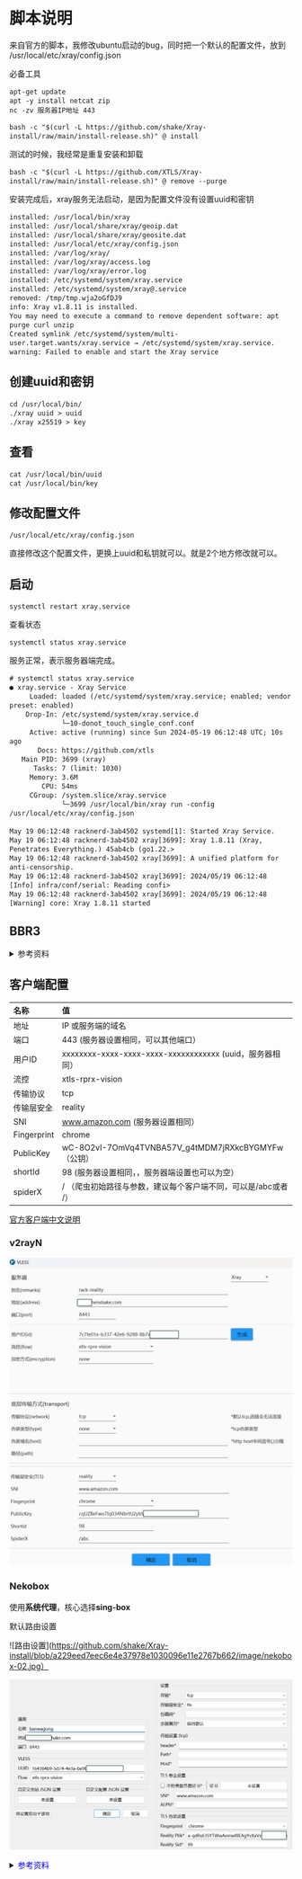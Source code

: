 # 脚本说明

来自官方的脚本，我修改ubuntu启动的bug，同时把一个默认的配置文件，放到 /usr/local/etc/xray/config.json

必备工具
```
apt-get update
apt -y install netcat zip
nc -zv 服务器IP地址 443
```


```
bash -c "$(curl -L https://github.com/shake/Xray-install/raw/main/install-release.sh)" @ install
```

测试的时候，我经常是重复安装和卸载

```
bash -c "$(curl -L https://github.com/XTLS/Xray-install/raw/main/install-release.sh)" @ remove --purge
```

安装完成后，xray服务无法启动，是因为配置文件没有设置uuid和密钥

```
installed: /usr/local/bin/xray
installed: /usr/local/share/xray/geoip.dat
installed: /usr/local/share/xray/geosite.dat
installed: /usr/local/etc/xray/config.json
installed: /var/log/xray/
installed: /var/log/xray/access.log
installed: /var/log/xray/error.log
installed: /etc/systemd/system/xray.service
installed: /etc/systemd/system/xray@.service
removed: /tmp/tmp.wja2oGfDJ9
info: Xray v1.8.11 is installed.
You may need to execute a command to remove dependent software: apt purge curl unzip
Created symlink /etc/systemd/system/multi-user.target.wants/xray.service → /etc/systemd/system/xray.service.
warning: Failed to enable and start the Xray service
```

## 创建uuid和密钥

```
cd /usr/local/bin/
./xray uuid > uuid
./xray x25519 > key
```

## 查看

```
cat /usr/local/bin/uuid
cat /usr/local/bin/key
```

## 修改配置文件

```
/usr/local/etc/xray/config.json
```

直接修改这个配置文件，更换上uuid和私钥就可以。就是2个地方修改就可以。

## 启动

```
systemctl restart xray.service
```

查看状态

```
systemctl status xray.service
```

服务正常，表示服务器端完成。

```
# systemctl status xray.service
● xray.service - Xray Service
     Loaded: loaded (/etc/systemd/system/xray.service; enabled; vendor preset: enabled)
    Drop-In: /etc/systemd/system/xray.service.d
             └─10-donot_touch_single_conf.conf
     Active: active (running) since Sun 2024-05-19 06:12:48 UTC; 10s ago
       Docs: https://github.com/xtls
   Main PID: 3699 (xray)
      Tasks: 7 (limit: 1030)
     Memory: 3.6M
        CPU: 54ms
     CGroup: /system.slice/xray.service
             └─3699 /usr/local/bin/xray run -config /usr/local/etc/xray/config.json

May 19 06:12:48 racknerd-3ab4502 systemd[1]: Started Xray Service.
May 19 06:12:48 racknerd-3ab4502 xray[3699]: Xray 1.8.11 (Xray, Penetrates Everything.) 45ab4cb (go1.22.>
May 19 06:12:48 racknerd-3ab4502 xray[3699]: A unified platform for anti-censorship.
May 19 06:12:48 racknerd-3ab4502 xray[3699]: 2024/05/19 06:12:48 [Info] infra/conf/serial: Reading confi>
May 19 06:12:48 racknerd-3ab4502 xray[3699]: 2024/05/19 06:12:48 [Warning] core: Xray 1.8.11 started
```

## BBR3
<details><summary>参考资料</summary>

手工方式无法搞定，只能借助脚本

```
curl -sS -O https://raw.githubusercontent.com/kejilion/sh/main/kejilion.sh && chmod +x kejilion.sh && ./kejilion.sh
```

选择13，进入二级页面，选择16升级BBR3. 看了脚本，也实在没理解手工操作的区别。


默认1G内存，不够，需要把swap分区扩大到1G。

[ubuntu官方调整swap分区文档](https://askubuntu.com/questions/178712/how-to-increase-swap-space?newreg=59195221d1)

查看当前swap分区

```
swapon -s
```
关闭swap分区

```
swapoff -a
```
创建1Gswap 文件

```
dd if=/dev/zero of=/swapfile bs=1024 count=1M
```
设置

```
# Set the correct permissions
chmod 0600 /swapfile

mkswap /swapfile  # Set up a Linux swap area
swapon /swapfile  # Turn the swap on
```

查看是否正常工作

```
grep Swap /proc/meminfo
```

永久生效

```
echo "/swapfile swap swap sw 0 0" | sudo tee -a /etc/fstab
```

优化swap性能

[How To Add Swap Space on Ubuntu 22.04
](https://www.digitalocean.com/community/tutorials/how-to-add-swap-space-on-ubuntu-22-04)

```
cat /proc/sys/vm/swappiness

sysctl vm.swappiness=10

cat /proc/sys/vm/vfs_cache_pressure

sysctl vm.vfs_cache_pressure=50
```

修改 /etc/sysctl.conf

```
vm.swappiness=10
vm.vfs_cache_pressure=50
```

添加repo密钥

```
wget -qO - https://dl.xanmod.org/archive.key | sudo gpg --dearmor -vo /usr/share/keyrings/xanmod-archive-keyring.gpg
```
添加repo

```
echo 'deb [signed-by=/usr/share/keyrings/xanmod-archive-keyring.gpg] http://deb.xanmod.org releases main' | sudo tee /etc/apt/sources.list.d/xanmod-release.list
```

安装新内核

```
sudo apt update && sudo apt install linux-xanmod-x64v3
```

重启

开启bbr3，/etc/sysctl.conf，添加两行

```
net.core.default_qdisc=fq_pie
net.ipv4.tcp_congestion_control=bbr

```

查看结果

```
sysctl -p
```

查看bbr3状态，已经无法使用这个命令检查bbr3，因为已经编译进去内核。

```
modinfo tcp_bbr
cat /proc/sys/net/ipv4/tcp_congestion_control
```
</details> 

## 客户端配置

| 名称        | 值                                          |
| :---------- | :------------------------------------------ |
| 地址        | IP 或服务端的域名                           |
| 端口        | 443      (服务器设置相同，可以其他端口）                                   |
| 用户ID      | xxxxxxxx-xxxx-xxxx-xxxx-xxxxxxxxxxxx (uuid，服务器相同）       |
| 流控        | xtls-rprx-vision                            |
| 传输协议    | tcp                                         |
| 传输层安全  | reality                                     |
| SNI         | www.amazon.com   (服务器设置相同）                      |
| Fingerprint | chrome                                      |
| PublicKey   | wC-8O2vI-7OmVq4TVNBA57V_g4tMDM7jRXkcBYGMYFw（公钥） |
| shortId     | 98     (服务器设置相同，，服务器端设置也可以为空）                       |
| spiderX     | /          （爬虫初始路径与参数，建议每个客户端不同，可以是/abc或者 /）                                 |


[官方客户端中文说明](https://github.com/XTLS/REALITY?tab=readme-ov-file)

### v2rayN

![v2rayN-reality](https://github.com/shake/Xray-install/blob/77d0aaf3c079cfe75d0a39e5ddd21967e945839e/image/reality-03.jpg)
![v2rayN-reality](https://github.com/shake/Xray-install/blob/77d0aaf3c079cfe75d0a39e5ddd21967e945839e/image/reality-04.jpg)


### Nekobox

使用**系统代理**，核心选择**sing-box**

默认路由设置

![路由设置](https://github.com/shake/Xray-install/blob/a229eed7eec6e4e37978e1030096e11e2767b662/image/nekobox-02.jpg）

![Nekobox-reality](https://github.com/shake/Xray-install/blob/4f4840b599774712d7114a396214ed7eb27fd90e/image/nekobox-01.jpg)



<details><summary><font color=Blue>参考资料</font></summary>

     # Xray-install

Bash script for installing Xray in operating systems such as CentOS / Debian / OpenSUSE that support systemd.

[Filesystem Hierarchy Standard (FHS)](https://en.wikipedia.org/wiki/Filesystem_Hierarchy_Standard)

```
installed: /etc/systemd/system/xray.service
installed: /etc/systemd/system/xray@.service

installed: /usr/local/bin/xray
installed: /usr/local/etc/xray/*.json

installed: /usr/local/share/xray/geoip.dat
installed: /usr/local/share/xray/geosite.dat

installed: /var/log/xray/access.log
installed: /var/log/xray/error.log
```

Notice: Xray will NOT log to `/var/log/xray/*.log` by default. Configure `"log"` to specify log files.

## Basic Usage

**Install & Upgrade Xray-core and geodata with `User=nobody`, but will NOT overwrite `User` in existing service files**

```
bash -c "$(curl -L https://github.com/XTLS/Xray-install/raw/main/install-release.sh)" @ install
```

**Update geoip.dat and geosite.dat only**

```
bash -c "$(curl -L https://github.com/XTLS/Xray-install/raw/main/install-release.sh)" @ install-geodata
```

**Remove Xray, except json and logs**

```
bash -c "$(curl -L https://github.com/XTLS/Xray-install/raw/main/install-release.sh)" @ remove
```

## Advance

**Install & Upgrade Xray-core to a pre-release version**

```
bash -c "$(curl -L https://github.com/XTLS/Xray-install/raw/main/install-release.sh)" @ install --beta
```

**Install & Upgrade Xray-core and geodata with `logrotate`, `$time` can be in the format of 12:34:56**

```
bash -c "$(curl -L https://github.com/XTLS/Xray-install/raw/main/install-release.sh)" @ install --logrotate $time
```
```
installed: /etc/systemd/system/logrotate@.service
installed: /etc/systemd/system/logrotate@.timer

installed: /etc/logrotate.d/xray
```

**Install & Upgrade Xray-core and geodata with `User=root`, which will overwrite `User` in existing service files**

```
bash -c "$(curl -L https://github.com/XTLS/Xray-install/raw/main/install-release.sh)" @ install -u root
```

**Install & Upgrade Xray-core without geodata**

```
bash -c "$(curl -L https://github.com/XTLS/Xray-install/raw/main/install-release.sh)" @ install --without-geodata
```

**Remove Xray, include json and logs**

```
bash -c "$(curl -L https://github.com/XTLS/Xray-install/raw/main/install-release.sh)" @ remove --purge
```

## More Usage

```
bash -c "$(curl -L https://github.com/XTLS/Xray-install/raw/main/install-release.sh)" @ help
```

## Stargazers over time

[![Stargazers over time](https://starchart.cc/XTLS/Xray-install.svg)](https://starchart.cc/XTLS/Xray-install)

</details> 
